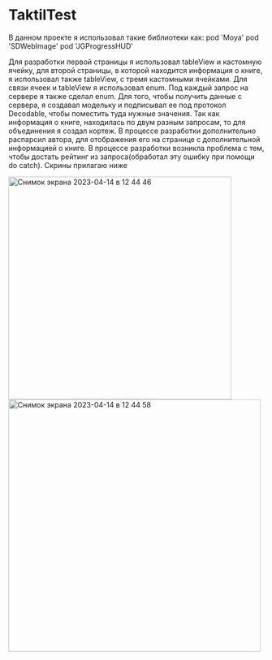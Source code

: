 # TaktilTest

В данном проекте я использовал такие библиотеки как:
pod 'Moya'
pod 'SDWebImage'
pod 'JGProgressHUD'

Для разработки первой страницы я использовал tableView и кастомную ячейку, для второй страницы, в которой находится информация о книге, я использовал также tableView, с тремя кастомными ячейками. Для связи ячеек и tableView я использовал enum. Под каждый запрос на сервере я также сделал enum. Для того, чтобы получить данные с сервера, я создавал модельку и подписывал ее под протокол Decodable, чтобы поместить туда нужные значения. Так как информация о книге, находилась по двум разным запросам, то для объединения я создал кортеж. В процессе разработки дополнительно распарсил автора, для отображения его на странице с дополнительной информацией о книге. В процессе разработки возникла проблема с тем, чтобы достать рейтинг из запроса(обработал эту ошибку при помощи do catch). Скрины прилагаю ниже 

<img width="439" alt="Снимок экрана 2023-04-14 в 12 44 46" src="https://user-images.githubusercontent.com/55090468/232009934-4a471b61-6e5f-4f11-ba65-af742208aa6a.png">
<img width="497" alt="Снимок экрана 2023-04-14 в 12 44 58" src="https://user-images.githubusercontent.com/55090468/232009945-4e19b565-48c0-4b3b-b9f6-abb46956ad9d.png">
